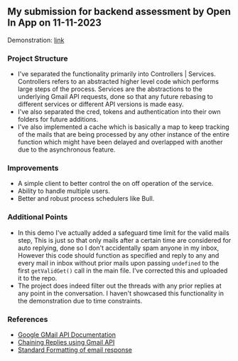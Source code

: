 ## My submission for backend assessment by Open In App on 11-11-2023

Demonstration: [link](https://drive.google.com/drive/folders/1E1Qd5uFQaPqWWWM-JyQpNftevozJblWw?usp=sharing)

### Project Structure
- I've separated the functionality primarily into Controllers | Services. Controllers refers to an abstracted higher level code which performs large steps of the process. Services are the abstractions to the underlying Gmail API requests, done so that any future rebasing to different services or different API versions is made easy.
- I've also separated the cred, tokens and authentication into their own folders for future additions.
- I've also implemented a cache which is basically a map to keep tracking of the mails that are being processed by any other instance of the entire function which might have been delayed and overlapped with another due to the asynchronous feature.

### Improvements
- A simple client to better control the on off operation of the service.
- Ability to handle multiple users.
- Better and robust process schedulers like Bull.

### Additional Points
- In this demo I've actually added a safeguard time limit for the valid mails step, This is just so that only mails after a certain time are considered for auto replying, done so I don't accidentally spam anyone in my inbox, However this code should function as specified and reply to any and every mail in inbox without prior mails upon passing `undefined` to the first `getValidGet()` call in the main file. I've corrected this and uploaded it to the repo.
- The project does indeed filter out the threads with any prior replies at any point in the conversation. I haven't showcased this functionality in the demonstration due to time constraints.

### References
- [Google GMail API Documentation](https://developers.google.com/gmail/api/reference/rest)
- [Chaining Replies using Gmail API](https://stackoverflow.com/questions/34208082/gmail-api-messages-not-threaded-in-sent)
- [Standard Formatting of email response](https://datatracker.ietf.org/doc/html/rfc2822#appendix-A.2)
